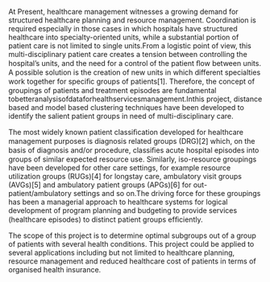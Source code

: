 At Present, healthcare management witnesses a growing demand for structured healthcare planning and resource management. Coordination is required especially in those cases in which hospitals have structured healthcare into specialty-oriented units, while a substantial portion of patient care is not limited to single units.From a logistic point of view, this multi-disciplinary patient care creates a tension between controlling the hospital’s units, and the need for a control of the patient ﬂow between units. A possible solution is the creation of new units in which different specialties work together for speciﬁc groups of patients[1]. Therefore, the concept of groupings of patients and treatment episodes are fundamental tobetteranalysisofdataforhealthservicesmanagement.Inthis project, distance based and model based clustering techniques have been developed to identify the salient patient groups in need of multi-disciplinary care.

The most widely known patient classiﬁcation developed for healthcare management purposes is diagnosis related groups (DRG)[2] which, on the basis of diagnosis and/or procedure, classiﬁes acute hospital episodes into groups of similar expected resource use. Similarly, iso-resource groupings have been developed for other care settings, for example resource utilization groups (RUGs)[4] for longstay care, ambulatory visit groups (AVGs)[5] and ambulatory patient groups (APGs)[6] for out-patient/ambulatory settings and so on.The driving force for these groupings has been a managerial approach to healthcare systems for logical development of program planning and budgeting to provide services (healthcare episodes) to distinct patient groups efﬁciently. 

The scope of this project is to determine optimal subgroups out of a group of patients with several health conditions. This project could be applied to several applications including but not limited to healthcare planning, resource management and reduced healthcare cost of patients in terms of organised health insurance.

